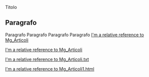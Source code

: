 Titolo
## Paragrafo
Paragrafo
Paragrafo
Paragrafo Paragrafo
[I'm a relative reference to Mg_Articoli](./Mg_Articoli.md)

[I'm a relative reference to Mg_Articoli](./Mg_Articoli)

[I'm a relative reference to Mg_Articoli.txt](./Mg_Articoli.txt)

[I'm a relative reference to Mg_Articoli1.html](./Mg_Articoli1.html)

